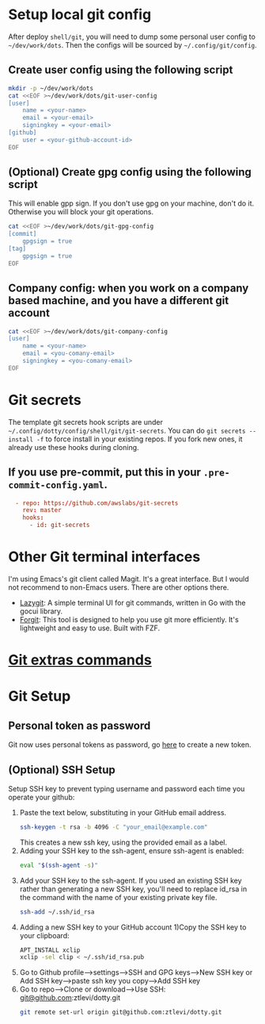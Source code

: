 # Setup local git config

After deploy `shell/git`, you will need to dump some personal user config to `~/dev/work/dots`. Then
the configs will be sourced by `~/.config/git/config`.

## Create user config using the following script

```sh
mkdir -p ~/dev/work/dots
cat <<EOF >~/dev/work/dots/git-user-config
[user]
	name = <your-name>
	email = <your-email>
	signingkey = <your-email>
[github]
	user = <your-github-account-id>
EOF
```

## (Optional) Create gpg config using the following script

This will enable gpp sign. If you don't use gpg on your machine, don't do it. Otherwise you will
block your git operations.

```sh
cat <<EOF >~/dev/work/dots/git-gpg-config
[commit]
	gpgsign = true
[tag]
	gpgsign = true
EOF
```

## Company config: when you work on a company based machine, and you have a different git account

```sh
cat <<EOF >~/dev/work/dots/git-company-config
[user]
	name = <your-name>
	email = <you-comany-email>
	signingkey = <you-comany-email>
EOF
```

# Git secrets

The template git secrets hook scripts are under `~/.config/dotty/config/shell/git/git-secrets`. You
can do `git secrets --install -f` to force install in your existing repos. If you fork new ones, it
already use these hooks during cloning.

## If you use pre-commit, put this in your `.pre-commit-config.yaml`.

```toml
  - repo: https://github.com/awslabs/git-secrets
    rev: master
    hooks:
      - id: git-secrets
```

# Other Git terminal interfaces

I'm using Emacs's git client called Magit. It's a great interface. But I would not recommend to
non-Emacs users. There are other options there.

- [Lazygit](https://github.com/jesseduffield/lazygit): A simple terminal UI for git commands,
  written in Go with the gocui library.
- [Forgit](https://github.com/wfxr/forgit): This tool is designed to help you use git more
  efficiently. It's lightweight and easy to use. Built with FZF.

# [Git extras commands](https://github.com/tj/git-extras/blob/master/Commands.md)

# Git Setup

## Personal token as password

Git now uses personal tokens as password, go [here](https://github.com/settings/tokens) to create a
new token.

## (Optional) SSH Setup

Setup SSH key to prevent typing username and password each time you operate your github:

1. Paste the text below, substituting in your GitHub email address.
   ```sh
   ssh-keygen -t rsa -b 4096 -C "your_email@example.com"
   ```
   This creates a new ssh key, using the provided email as a label.
2. Adding your SSH key to the ssh-agent, ensure ssh-agent is enabled:
   ```sh
   eval "$(ssh-agent -s)"
   ```
3. Add your SSH key to the ssh-agent. If you used an existing SSH key rather than generating a new
   SSH key, you'll need to replace id_rsa in the command with the name of your existing private key
   file.
   ```sh
   ssh-add ~/.ssh/id_rsa
   ```
4. Adding a new SSH key to your GitHub account 1)Copy the SSH key to your clipboard:
   ```sh
   APT_INSTALL xclip
   xclip -sel clip < ~/.ssh/id_rsa.pub
   ```
5. Go to Github profile-->settings-->SSH and GPG keys-->New SSH key or Add SSH key-->paste ssh key
   you copy-->Add SSH key
6. Go to repo-->Clone or download-->Use SSH: git@github.com:ztlevi/dotty.git
   ```sh
   git remote set-url origin git@github.com:ztlevi/dotty.git
   ```
